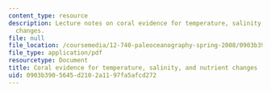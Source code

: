 ```yaml
---
content_type: resource
description: Lecture notes on coral evidence for temperature, salinity, and nutrient
  changes.
file: null
file_location: /coursemedia/12-740-paleoceanography-spring-2008/0903b3905645d2102a1197fa5afcd272_lec13.pdf
file_type: application/pdf
resourcetype: Document
title: Coral evidence for temperature, salinity, and nutrient changes
uid: 0903b390-5645-d210-2a11-97fa5afcd272
---
```


